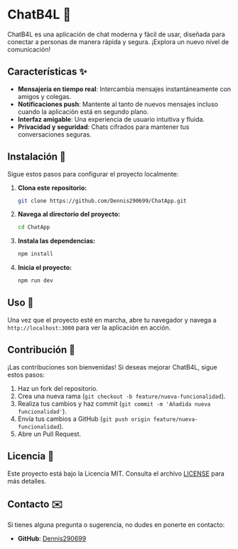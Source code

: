 # ChatB4L 📩

ChatB4L es una aplicación de chat moderna y fácil de usar, diseñada para conectar a personas de manera rápida y segura. ¡Explora un nuevo nivel de comunicación!

## Características ✨

- **Mensajería en tiempo real**: Intercambia mensajes instantáneamente con amigos y colegas.
- **Notificaciones push**: Mantente al tanto de nuevos mensajes incluso cuando la aplicación está en segundo plano.
- **Interfaz amigable**: Una experiencia de usuario intuitiva y fluida.
- **Privacidad y seguridad**: Chats cifrados para mantener tus conversaciones seguras.

## Instalación 🔧

Sigue estos pasos para configurar el proyecto localmente:

1. **Clona este repositorio:**

   ```bash
   git clone https://github.com/Dennis290699/ChatApp.git
   ```

2. **Navega al directorio del proyecto:**

   ```bash
   cd ChatApp
   ```

3. **Instala las dependencias:**

   ```bash
   npm install
   ```

4. **Inicia el proyecto:**

   ```bash
   npm run dev
   ```

## Uso 🚀

Una vez que el proyecto esté en marcha, abre tu navegador y navega a `http://localhost:3000` para ver la aplicación en acción.

## Contribución 🤝

¡Las contribuciones son bienvenidas! Si deseas mejorar ChatB4L, sigue estos pasos:

1. Haz un fork del repositorio.
2. Crea una nueva rama (`git checkout -b feature/nueva-funcionalidad`).
3. Realiza tus cambios y haz commit (`git commit -m 'Añadida nueva funcionalidad'`).
4. Envía tus cambios a GitHub (`git push origin feature/nueva-funcionalidad`).
5. Abre un Pull Request.

## Licencia 📄

Este proyecto está bajo la Licencia MIT. Consulta el archivo [LICENSE](./LICENSE) para más detalles.

## Contacto ✉️

Si tienes alguna pregunta o sugerencia, no dudes en ponerte en contacto:

- **GitHub**: [Dennis290699](https://github.com/Dennis290699)
